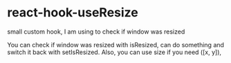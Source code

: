 # react-hook-useResize
small custom hook, I am using to check if window was resized

You can check if window was resized with isResized, can do something and switch it back with setIsResized. Also, you can use size if you need ([x, y]), 
